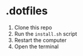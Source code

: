 # .dotfiles

1. Clone this repo
2. Run the `install.sh` script
3. Restart the computer
4. Open the terminal
